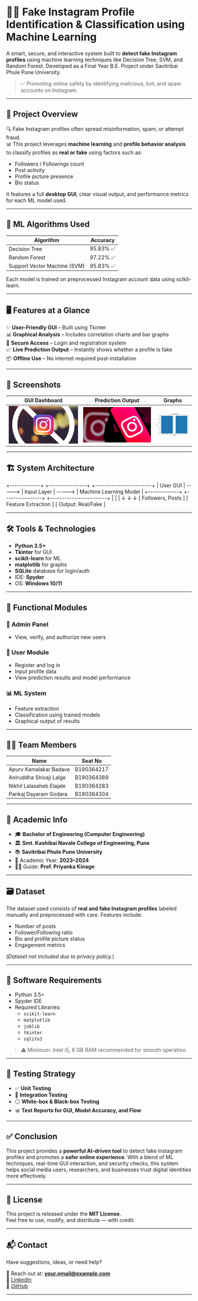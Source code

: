 # 🕵️‍♂️ Fake Instagram Profile Identification & Classification using Machine Learning

A smart, secure, and interactive system built to **detect fake Instagram profiles** using machine learning techniques like Decision Tree, SVM, and Random Forest. Developed as a Final Year B.E. Project under Savitribai Phule Pune University.

> ✅ Promoting online safety by identifying malicious, bot, and spam accounts on Instagram.

---

## 📌 Project Overview

🔍 Fake Instagram profiles often spread misinformation, spam, or attempt fraud.  
📊 This project leverages **machine learning** and **profile behavior analysis** to classify profiles as **real or fake** using factors such as:

- Followers / Followings count  
- Post activity  
- Profile picture presence  
- Bio status  

It features a full **desktop GUI**, clear visual output, and performance metrics for each ML model used.

---

## 🧠 ML Algorithms Used

| Algorithm         | Accuracy     |
|------------------|--------------|
| Decision Tree     | 95.83% ✅      |
| Random Forest     | 97.22% ✅     |
| Support Vector Machine (SVM) | 95.83% ✅      |

Each model is trained on preprocessed Instagram account data using scikit-learn.

---

## 🖥️ Features at a Glance

✨ **User-Friendly GUI** – Built using Tkinter  
📊 **Graphical Analysis** – Includes correlation charts and bar graphs  
🔐 **Secure Access** – Login and registration system  
📈 **Live Prediction Output** – Instantly shows whether a profile is fake  
📦 **Offline Use** – No internet required post-installation

---

## 📸 Screenshots

| GUI Dashboard | Prediction Output | Graphs |
|---------------|-------------------|--------|
| ![Form](Fake%20Instagram%20Profile%20Prediction%20100%25%20code/img1.png) | ![Result](Fake%20Instagram%20Profile%20Prediction%20100%25%20code/img3.jpeg) | ![Graph](Fake%20Instagram%20Profile%20Prediction%20100%25%20code/barchart.png) |

---

## 🏗️ System Architecture

+-------------+ +----------------+ +------------------------+
| User GUI | -----> | Input Layer | -----> | Machine Learning Model |
+-------------+ +----------------+ +------------------------+
| | |
↓ ↓ ↓
[ Followers, Posts ] [ Feature Extraction ] [ Output: Real/Fake ]


---

## 🛠️ Tools & Technologies

- **Python 3.5+**
- **Tkinter** for GUI
- **scikit-learn** for ML
- **matplotlib** for graphs
- **SQLite** database for login/auth
- IDE: **Spyder**
- OS: **Windows 10/11**

---

## 🧪 Functional Modules

### 🔐 Admin Panel
- View, verify, and authorize new users

### 👤 User Module
- Register and log in
- Input profile data
- View prediction results and model performance

### 📊 ML System
- Feature extraction
- Classification using trained models
- Graphical output of results

---

## 🧑‍💻 Team Members

| Name                        | Seat No         |
|----------------------------|-----------------|
| Apurv Kamalakar Badave     | B190364217      |
| Aniruddha Shivaji Lalge    | B190364389      |
| Nikhil Lalasaheb Elajale   | B190364283      |
| Pankaj Dayaram Godara      | B190364304      |

---

## 🏫 Academic Info

- 🎓 **Bachelor of Engineering (Computer Engineering)**  
- 🏛️ **Smt. Kashibai Navale College of Engineering, Pune**  
- 📚 **Savitribai Phule Pune University**  
- 📅 Academic Year: **2023–2024**  
- 👩‍🏫 Guide: **Prof. Priyanka Kinage**

---

## 🗃️ Dataset

The dataset used consists of **real and fake Instagram profiles** labeled manually and preprocessed with care. Features include:

- Number of posts  
- Follower/Following ratio  
- Bio and profile picture status  
- Engagement metrics  

(*Dataset not included due to privacy policy.*)

---

## 🧾 Software Requirements

- Python 3.5+
- Spyder IDE
- Required Libraries:
  - `scikit-learn`
  - `matplotlib`
  - `joblib`
  - `tkinter`
  - `sqlite3`

> ⚠️ Minimum: Intel i5, 8 GB RAM recommended for smooth operation.

---
## 🧪 Testing Strategy

- ✅ **Unit Testing**  
- 🔄 **Integration Testing**  
- ⚪ **White-box & Black-box Testing**  
- 📊 **Test Reports for GUI, Model Accuracy, and Flow**

---

## ✅ Conclusion

This project provides a **powerful AI-driven tool** to detect fake Instagram profiles and promotes a **safer online experience**. With a blend of ML techniques, real-time GUI interaction, and security checks, this system helps social media users, researchers, and businesses trust digital identities more effectively.

---

## 📜 License

This project is released under the **MIT License**.  
Feel free to use, modify, and distribute — with credit.

---

## 📬 Contact

Have suggestions, ideas, or need help?

📧 Reach out at: **your.email@example.com**  
🔗 [LinkedIn]([(https://www.linkedin.com/in/aniruddha-lalge-aa06041b3/)])  
🐙 [GitHub](https://github.com/aniruddha7447)

---
